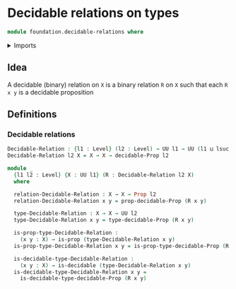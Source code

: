 # Decidable relations on types

```agda
module foundation.decidable-relations where
```

<details><summary>Imports</summary>

```agda
open import foundation.decidable-types

open import foundation-core.decidable-propositions
open import foundation-core.propositions
open import foundation-core.universe-levels
```

</details>

## Idea

A decidable (binary) relation on `X` is a binary relation `R` on `X` such that
each `R x y` is a decidable proposition

## Definitions

### Decidable relations

```agda
Decidable-Relation : {l1 : Level} (l2 : Level) → UU l1 → UU (l1 ⊔ lsuc l2)
Decidable-Relation l2 X = X → X → decidable-Prop l2

module _
  {l1 l2 : Level} {X : UU l1} (R : Decidable-Relation l2 X)
  where

  relation-Decidable-Relation : X → X → Prop l2
  relation-Decidable-Relation x y = prop-decidable-Prop (R x y)

  type-Decidable-Relation : X → X → UU l2
  type-Decidable-Relation x y = type-decidable-Prop (R x y)

  is-prop-type-Decidable-Relation :
    (x y : X) → is-prop (type-Decidable-Relation x y)
  is-prop-type-Decidable-Relation x y = is-prop-type-decidable-Prop (R x y)

  is-decidable-type-Decidable-Relation :
    (x y : X) → is-decidable (type-Decidable-Relation x y)
  is-decidable-type-Decidable-Relation x y =
    is-decidable-type-decidable-Prop (R x y)
```
